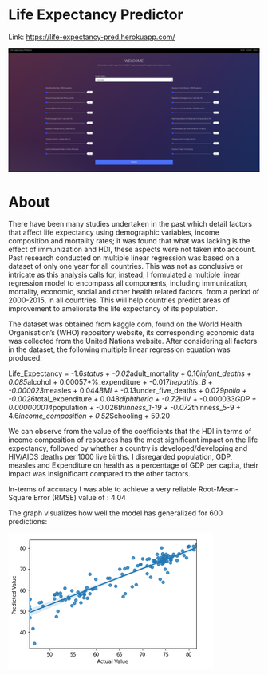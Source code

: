# Life Expectancy Predictor

Link: https://life-expectancy-pred.herokuapp.com/

![alt text](https://github.com/marw12/Life_Expectancy_Predictor/blob/master/homeScreen.png?raw=true)

# About

There have been many studies undertaken in the past which detail factors that affect life expectancy using demographic variables, income composition and mortality rates; it was found that what was lacking is the effect of immunization and HDI, these aspects were not taken into account. Past research conducted on multiple linear regression was based on a dataset of only one year for all countries. This was not as conclusive or intricate as this analysis calls for, instead, I formulated a multiple linear regression model to encompass all components, including immunization, mortality, economic, social and other health related factors, from a period of 2000-2015, in all countries. This will help countries predict areas of improvement to ameliorate the life expectancy of its population.

The dataset was obtained from kaggle.com, found on the World Health Organisation’s (WHO) repository website, its corresponding economic data was collected from the United Nations website. After considering all factors in the dataset, the following multiple linear regression equation was produced:

Life_Expectancy = -1.6*status + -0.02*adult_mortality + 0.16*infant_deaths + 0.085*alcohol + 0.00057*%_expenditure + -0.017*hepatitis_B + -0.000023*measles + 0.044*BMI + -0.13*under_five_deaths + 0.029*polio + -0.0026*total_expenditure + 0.048*diphtheria + -0.72*HIV + -0.000033*GDP + 0.000000014*population + -0.026*thinness_1-19 + -0.072*thinness_5-9 + 4.6*income_composition + 0.52*Schooling + 59.20

We can observe from the value of the coefficients that the HDI in terms of income composition of resources has the most significant impact on the life expectancy, followed by whether a country is developed/developing and HIV/AIDS deaths per 1000 live births. I disregarded population, GDP, measles and Expenditure on health as a percentage of GDP per capita, their impact was insignificant compared to the other factors.

In-terms of accuracy I was able to achieve a very reliable Root-Mean-Square Error (RMSE) value of : 4.04

The graph visualizes how well the model has generalized for 600 predictions:

![alt text](https://github.com/marw12/Life_Expectancy_Predictor/blob/master/plot.png?raw=true)

